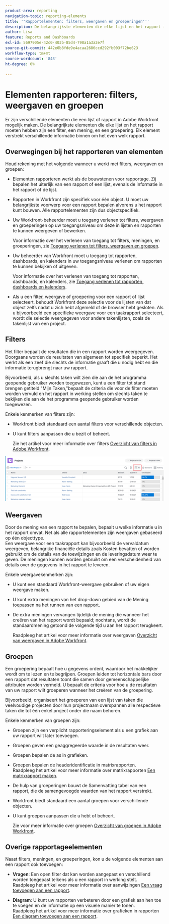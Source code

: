 ```yaml
---
product-area: reporting
navigation-topic: reporting-elements
title: '"Rapportelementen: filters, weergaven en groeperingen'''
description: De belangrijkste elementen die elke lijst en het rapport in Workfront moeten hebben zijn een filter, een mening, en een groepering. Elk element verstrekt verschillende informatie binnen om het even welk rapport.
author: Lisa
feature: Reports and Dashboards
exl-id: 5697905e-42c0-403b-85d4-798a1a3a2e7f
source-git-commit: 442e0b8fde9e4acaa2686ccd292fb003f72be623
workflow-type: tm+mt
source-wordcount: '843'
ht-degree: 0%

---
```


# Elementen rapporteren: filters, weergaven en groepen

<!--
<div style="color: #ff1493;" data-mc-conditions="QuicksilverOrClassic.Draft mode">
<p>AL: Add information here about all the different kinds of FVGs: in reports, in lists, beta, etc // OR: this article should be a high-level overview of reporting elements. Then, each type of element should have:</p>
<p>- overview for Filters</p>
<p>- create a filter</p>
<p>- share a filter</p>
<p>ALL in Reporting elements but the Shared ones should be linked to Basics> Sharing; some of the articles in the Basics> Navigation> Use lists might beed to link here as well</p>
</div>
-->

Er zijn verschillende elementen die een lijst of rapport in Adobe Workfront mogelijk maken. De belangrijkste elementen die elke lijst en het rapport moeten hebben zijn een filter, een mening, en een groepering. Elk element verstrekt verschillende informatie binnen om het even welk rapport.

## Overwegingen bij het rapporteren van elementen

Houd rekening met het volgende wanneer u werkt met filters, weergaven en groepen:

* Elementen rapporteren werkt als de bouwstenen voor rapportage. Zij bepalen het uiterlijk van een rapport of een lijst, evenals de informatie in het rapport of de lijst.
* Rapporten in Workfront zijn specifiek voor één object. U moet uw belangrijkste voorwerp voor een rapport bepalen alvorens u het rapport kunt bouwen. Alle rapportelementen zijn dus objectspecifiek.
* Uw Workfront-beheerder moet u toegang verlenen tot filters, weergaven en groeperingen op uw toegangsniveau om deze in lijsten en rapporten te kunnen weergeven of bewerken.

   Voor informatie over het verlenen van toegang tot filters, meningen, en groeperingen, zie [Toegang verlenen tot filters, weergaven en groepen](../../../administration-and-setup/add-users/configure-and-grant-access/grant-access-fvg.md).

* Uw beheerder van Workfront moet u toegang tot rapporten, dashboards, en kalenders in uw toegangsniveau verlenen om rapporten te kunnen bekijken of uitgeven.

   Voor informatie over het verlenen van toegang tot rapporten, dashboards, en kalenders, zie [Toegang verlenen tot rapporten, dashboards en kalenders](../../../administration-and-setup/add-users/configure-and-grant-access/grant-access-reports-dashboards-calendars.md).

* Als u een filter, weergave of groepering voor een rapport of lijst selecteert, behoudt Workfront deze selectie voor de lijsten van dat object zelfs nadat u zich hebt afgemeld of de browser hebt gesloten. Als u bijvoorbeeld een specifieke weergave voor een taakrapport selecteert, wordt die selectie weergegeven voor andere takenlijsten, zoals de takenlijst van een project.

## Filters

Het filter bepaalt de resultaten die in een rapport worden weergegeven. Doorgaans worden de resultaten van algemeen tot specifiek beperkt. Het werkt als een zeef die slechts de informatie graaft die u nodig hebt en die informatie terugbrengt naar uw rapport.

Bijvoorbeeld, als u slechts taken wilt zien die aan de het programma geopende gebruiker worden toegewezen, kunt u een filter tot stand brengen getiteld &quot;Mijn Taken,&quot;bepaalt de criteria die voor de filter moeten worden vervuld en het rapport in werking stellen om slechts taken te bekijken die aan de het programma geopende gebruiker worden toegewezen.

Enkele kenmerken van filters zijn:

* Workfront biedt standaard een aantal filters voor verschillende objecten.
* U kunt filters aanpassen die u bezit of beheert.

   Zie het artikel voor meer informatie over filters [Overzicht van filters in Adobe Workfront](../../../reports-and-dashboards/reports/reporting-elements/filters-overview.md).

![Filterpictogram](assets/projects-list-with-filter-drop-down-highlighted-nwe.png)

## Weergaven

Door de mening van een rapport te bepalen, bepaalt u welke informatie u in het rapport omvat. Net als alle rapportelementen zijn weergaven gebaseerd op één objecttype.\
Een weergave voor een taakrapport kan bijvoorbeeld de vervaldatum weergeven, belangrijke financiële details zoals Kosten bevatten of worden gebruikt om de details van de toewijzingen en de leveringsdatum weer te geven. De meningen kunnen worden gebruikt om een verscheidenheid van details over de gegevens in het rapport te leveren.

Enkele weergavekenmerken zijn:

* U kunt een standaard Workfront-weergave gebruiken of uw eigen weergave maken.
* U kunt extra meningen van het drop-down gebied van de Mening toepassen na het runnen van een rapport.
* De extra meningen vervangen tijdelijk de mening die wanneer het creëren van het rapport wordt bepaald; nochtans, wordt de standaardmening getoond de volgende tijd u aan het rapport terugkeert.

   Raadpleeg het artikel voor meer informatie over weergaven [Overzicht van weergaven in Adobe Workfront](../../../reports-and-dashboards/reports/reporting-elements/views-overview.md).

## Groepen

Een groepering bepaalt hoe u gegevens ordent, waardoor het makkelijker wordt om te lezen en te begrijpen. Groepen leiden tot horizontale bars door een rapport dat resultaten toont die samen door gemeenschappelijke attributen worden vermeld. U bepaalt de criteria voor hoe u de resultaten van uw rapport wilt groeperen wanneer het creëren van de groepering.

Bijvoorbeeld, organiseert het groeperen van een lijst van taken die veelvoudige projecten door hun projectnaam overspannen alle respectieve taken die tot één enkel project onder die naam behoren.

Enkele kenmerken van groepen zijn:

* Groepen zijn een verplicht rapporteringselement als u een grafiek aan uw rapport wilt later toevoegen.
* Groepen geven een geaggregeerde waarde in de resultaten weer. &#x200B;
* Groepen bepalen de as in grafieken.
* Groepen bepalen de headeridentificatie in matrixrapporten.\
   Raadpleeg het artikel voor meer informatie over matrixrapporten [Een matrixrapport maken](../../../reports-and-dashboards/reports/creating-and-managing-reports/create-matrix-report.md).

* De hulp van groeperingen bouwt de Samenvatting tabel van een rapport, die de samengevoegde waarden van het rapport verstrekt.
* Workfront biedt standaard een aantal groepen voor verschillende objecten.
* U kunt groepen aanpassen die u hebt of beheert.

   Zie voor meer informatie over groepen [Overzicht van groepen in Adobe Workfront](../../../reports-and-dashboards/reports/reporting-elements/groupings-overview.md).

## Overige rapportageelementen

Naast filters, meningen, en groeperingen, kon u de volgende elementen aan een rapport ook toevoegen:

* **Vragen**: Een open filter dat kan worden aangepast en verschillend worden toegepast telkens als u een rapport in werking stelt.\
   Raadpleeg het artikel voor meer informatie over aanwijzingen [Een vraag toevoegen aan een rapport](../../../reports-and-dashboards/reports/creating-and-managing-reports/add-prompt-report.md).

* **Diagram**: U kunt uw rapporten verbeteren door een grafiek aan hen toe te voegen en de informatie op een visuele manier te tonen.\
   Raadpleeg het artikel voor meer informatie over grafieken in rapporten [Een diagram toevoegen aan een rapport](../../../reports-and-dashboards/reports/creating-and-managing-reports/add-chart-report.md).
